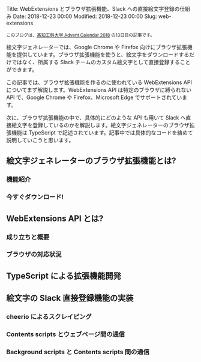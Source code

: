 Title: WebExtensions とブラウザ拡張機能、Slack への直接絵文字登録の仕組み
Date: 2018-12-23 00:00
Modified: 2018-12-23 00:00
Slug: web-extensions

<!--
<a href="{filename}/20181127_ignited.md">
  <img src="{static}/images/20181127/thumbnail.png" width="300" height="130" alt="Pelican x Firebase Hosting">
</a>
-->

<small>このブログは、<a href="https://adventar.org/calendars/2959" target="_blank">高知工科大学 Advent Calendar 2018</a> の13日目の記事です。</small>

絵文字ジェネレーターでは、Google Chrome や Firefox 向けにブラウザ拡張機能を提供しています。ブラウザ拡張機能を使うと、絵文字をダウンロードするだけではなく、所属する Slack チームのカスタム絵文字として直接登録することができます。

この記事では、ブラウザ拡張機能を作るのに使われている WebExtensions API についてまず解説します。WebExtensions API は特定のブラウザに縛られない API で、Google Chrome や Firefox、Microsoft Edge でサポートされています。

次に、ブラウザ拡張機能の中で、具体的にどのような API も用いて Slack へ直接絵文字を登録しているのかを解説します。絵文字ジェネレーターのブラウザ拡張機能は TypeScript で記述されています。記事中では具体的なコードを絡めて説明していこうと思います。

<!-- PELICAN_END_SUMMARY -->

## 絵文字ジェネレーターのブラウザ拡張機能とは?
### 機能紹介
### 今すぐダウンロード!

## WebExtensions API とは?
### 成り立ちと概要
### ブラウザの対応状況

## TypeScript による拡張機能開発

## 絵文字の Slack 直接登録機能の実装
### cheerio によるスクレイピング
### Contents scripts とウェブページ間の通信
### Background scripts と Contents scripts 間の通信
